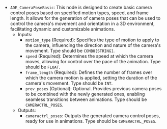 - `ADE_CameraPoseBasic`: This node is designed to create basic camera control poses based on specified motion types, speed, and frame length. It allows for the generation of camera poses that can be used to control the camera's movement and orientation in a 3D environment, facilitating dynamic and customizable animations.
    - Inputs:
        - `motion_type` (Required): Specifies the type of motion to apply to the camera, influencing the direction and nature of the camera's movement. Type should be `COMBO[STRING]`.
        - `speed` (Required): Determines the speed at which the camera moves, allowing for control over the pace of the animation. Type should be `FLOAT`.
        - `frame_length` (Required): Defines the number of frames over which the camera motion is applied, setting the duration of the camera's movement. Type should be `INT`.
        - `prev_poses` (Optional): Optional. Provides previous camera poses to be combined with the newly generated ones, enabling seamless transitions between animations. Type should be `CAMERACTRL_POSES`.
    - Outputs:
        - `cameractrl_poses`: Outputs the generated camera control poses, ready for use in animations. Type should be `CAMERACTRL_POSES`.
